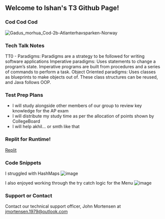 ## Welcome to Ishan's T3 Github Page!

### Cod Cod Cod
![Gadus_morhua_Cod-2b-Atlanterhavsparken-Norway](https://user-images.githubusercontent.com/86839713/158218256-044df80a-5e35-4ec9-ad4d-240a4e7ccbdd.jpg)

### Tech Talk Notes

TT0 - Paradigms:
Paradigms are a strategy to be followed for writing software applications
Imperative paradigms: Uses statements to change a program’s state. Imperative programs are built from procedures and a series of commands to perform a task.
Object Oriented paradigms: Uses classes as blueprints to make objects out of. These class structures can be reused, and Java follows OOP.


### Test Prep Plans

- I will study alongside other members of our group to review key knowledge for the AP exam
- I will distribute my study time as per the allocation of points shown by CollegeBoard
- I will help akhil... or smth like that

### Replit for Runtime!

[Replit](https://replit.com/@iskapoor/ishan-trimester-tree#com/ishan/Menu.java)

### Code Snippets

I struggled with HashMaps
![image](https://user-images.githubusercontent.com/86839713/158223086-cc536940-9fa4-43b4-9115-6dceacee3b4f.png)

I also enjoyed working through the try catch logic for the Menu
![image](https://user-images.githubusercontent.com/86839713/158223200-dfedcd51-0fa0-48a8-b0a0-7e074e28d5cb.png)



### Support or Contact

Contact our technical support officer, John Mortensen at jmortensen.1979@outlook.com
